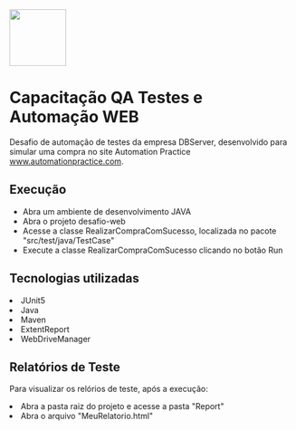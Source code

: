 <img src="https://user-images.githubusercontent.com/38113015/110805359-c4c9de00-825f-11eb-991e-25f4c98e1518.png" width="100"> 

# Capacitação QA Testes e Automação WEB
Desafio de automação de testes da empresa DBServer, desenvolvido para simular uma compra no site Automation Practice www.automationpractice.com.

## Execução
<ul>
  <li>Abra um ambiente de desenvolvimento JAVA</li>
  <li>Abra o projeto desafio-web</li>
  <li>Acesse a classe RealizarCompraComSucesso, localizada no pacote "src/test/java/TestCase" </li>
  <li>Execute a classe RealizarCompraComSucesso clicando no botão Run</li>
</ul>

## Tecnologias utilizadas
<li>JUnit5</li>
<li>Java</li>
<li>Maven</li>
<li>ExtentReport</li>
<li>WebDriveManager</li>

## Relatórios de Teste
Para visualizar os relórios de teste, após a execução:

<li>Abra a pasta raiz do projeto e acesse a pasta "Report"</li>
<li>Abra o arquivo "MeuRelatorio.html"</li>

